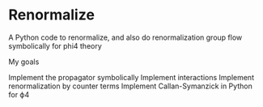 # Renormalize
A Python code to renormalize, and also do renormalization group flow symbolically for phi4 theory

My goals

Implement the propagator symbolically
Implement interactions
Implement renormalization by counter terms 
Implement Callan-Symanzick in Python for ϕ4

